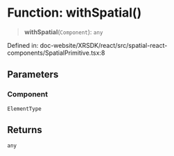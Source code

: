 # Function: withSpatial()

> **withSpatial**(`Component`): `any`

Defined in: doc-website/XRSDK/react/src/spatial-react-components/SpatialPrimitive.tsx:8

## Parameters

### Component

`ElementType`

## Returns

`any`
